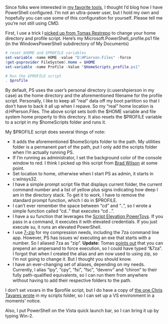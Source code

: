 Since folks were interested in [my favorite
tools](http://devhawk.net/2008/02/28/devhawks-inessential-list-of-tools/),
I thought I’d blog how I have PowerShell configured. I’m not an
ultra-power user, but I hold my own and hopefully you can use some of
this configuration for yourself. Please tell me you’re not still using
CMD.

First, I use a trick I [picked up from Tomas
Restrepo](http://www.winterdom.com/weblog/2008/01/24/ModifyingTheHomeInPowerShell.aspx)
to change your home directory and profile script. Here’s my
Microsoft.PowerShell\_profile.ps1 file (in the WindowsPowerShell
subdirectory of My Documents)

``` powershell
# reset $HOME and $PROFILE variables
set-variable -name HOME -value "D:HPierson.Files" -force  
(get-psprovider FileSystem).Home = $HOME  
set-variable -name Profile -Value "$HomeScripts_profile.ps1"

# Run the $PROFILE script
. $profile
```

By default, PS uses the user’s personal directory (c:usershpierson in my
case) as the home directory and the aforementioned filename for the
profile script. Personally, I like to keep all “real” data off my boot
partition so that I don’t have to back it all up when I repave. So my
“real” home location is d:HPierson.Files. The above script sets both the
\$HOME variable and file system home property to this directory. It also
resets the \$PROFILE variable to a script in my \$homeScripts folder and
runs it.

My \$PROFILE script does several things of note:

-   It adds the aforementioned \$homeScripts folder to the path. My
    utilities folder is a permanent part of the path, put I only add the
    scripts folder when I’m actually running PS.
-   If I’m running as administrator, I set the background color of the
    console window to red. I think I picked up this script from [Brad
    Wilson](http://bradwilson.typepad.com/) at some point.
-   Set location to home, otherwise when I start PS as admin, it starts
    in c:winsys32.
-   I have a simple prompt script file that displays current folder, the
    current command number and a list of yellow plus signs indicating
    how deep I am in the directory stack. To get it to work, I have to
    remove the standard prompt function, which I do in \$PROFILE.
-   I can’t ever remember the space between “cd” and “..”, so I wrote a
    simple function called “cd..” that executes “cd ..”.
-   I have a su function that leverages the [Script Elevation
    PowerToys](http://technet.microsoft.com/en-us/magazine/cc162321.aspx).
    If you pass in a command, it executes it with elevated credentials.
    If you just execute su, it runs an elevated PowerShell.
-   I use [7-zip](http://www.7-zip.org/) for my compression needs,
    including the 7za command line app. However, PS has issues w/
    executing an exe that starts with a number. So I aliased 7za as
    “zip”. **Update:** Tomas [points
    out](http://twitter.com/tomasrestrepo/statuses/870758014) that you
    can prepend an ampersand to force execution, so I could have typed
    “&7za”. I forgot that when I created the alias and am now used to
    using zip, so I’m not going to change it. But I thought you should
    know.
-   I have an ever-changing set of aliases, depending on my needs.
    Currently, I alias “ipy”, “cpy”, “fsi”, “fsc”, “devenv” and “chiron”
    to their fully path-qualified equivalents, so I can run them from
    anywhere without having to add their respective folders to the path.

I don’t set vsvars in the \$profile script, but I do have a copy of [the
one Chris Tavares
wrote](http://www.tavaresstudios.com/Blog/post/The-last-vsvars32ps1-Ill-ever-need.aspx)
in my scripts folder, so I can set up a VS environment in a moments’
notice.

Also, I put PowerShell on the Vista quick launch bar, so I can bring it
up by typing Win-2.
